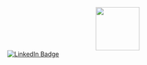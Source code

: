 <div id="header" align="center">
  <img src="https://media.giphy.com/media/M9gbBd9nbDrOTu1Mqx/giphy.gif" width="100"/>
</div>

<a href="https://www.linkedin.com/in/jiawei-jarvis-wang-395b891a4/">
    <img align="center" src="https://img.shields.io/badge/LinkedIn-blue?style=for-the-badge&logo=linkedin&logoColor=white" alt="LinkedIn Badge"/>
</a>
